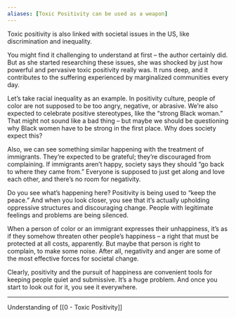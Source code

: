 ```yaml
---
aliases: [Toxic Positivity can be used as a weapon]
---
```


Toxic positivity is also linked with societal issues in the US, like discrimination and inequality.

You might find it challenging to understand at first –  the author certainly did. But as she started researching these issues, she was shocked by just how powerful and pervasive toxic positivity really was. It runs deep, and it contributes to the suffering experienced by marginalized communities every day.

Let’s take racial inequality as an example. In positivity culture, people of color are not supposed to be too angry, negative, or abrasive. We’re also expected to celebrate positive stereotypes, like the “strong Black woman.” That might not sound like a bad thing – but maybe we should be questioning why Black women have to be strong in the first place. Why does society expect this?

Also, we can see something similar happening with the treatment of immigrants. They’re expected to be grateful; they’re discouraged from complaining. If immigrants aren’t happy, society says they should “go back to where they came from.” Everyone is supposed to just get along and love each other, and there’s no room for negativity.

Do you see what’s happening here? Positivity is being used to “keep the peace.” And when you look closer, you see that it’s actually upholding oppressive structures and discouraging change. People with legitimate feelings and problems are being silenced.

When a person of color or an immigrant expresses their unhappiness, it’s as if they somehow threaten other people’s happiness – a right that must be protected at all costs, apparently. But maybe that person is right to complain, to make some noise. After all, negativity and anger are some of the most effective forces for societal change.

Clearly, positivity and the pursuit of happiness are convenient tools for keeping people quiet and submissive. It’s a huge problem. And once you start to look out for it, you see it everywhere. 

---

Understanding of [[0 - Toxic Positivity]]